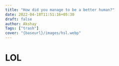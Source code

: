```yaml
---
title: "How did you manage to be a better human?"
date: 2022-04-18T11:51:16+05:30
draft: false
author: Akshay
Tags: ["trash"]
cover: "{baseurl}/images/hsl.webp"
---
```


# LOL